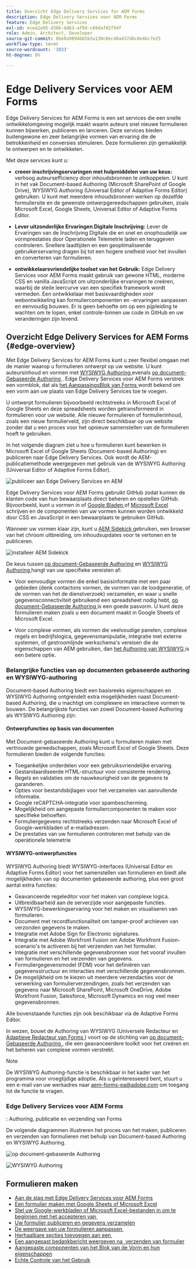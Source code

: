 ```yaml
---
title: Overzicht Edge Delivery Services for AEM Forms
description: Edge Delivery Services voor AEM Forms
feature: Edge Delivery Services
exl-id: ecea1e05-d36b-4d63-af9d-c69dafd2f94f
role: Admin, Architect, Developer
source-git-commit: 8be0a9894bb5b3a138c0ec40a437d6c8e4bc7e25
workflow-type: tm+mt
source-wordcount: '1033'
ht-degree: 0%

---
```


# Edge Delivery Services voor AEM Forms


Edge Delivery Services for AEM Forms is een set services die een snelle ontwikkelomgeving mogelijk maakt waarin auteurs snel nieuwe formulieren kunnen bijwerken, publiceren en lanceren. Deze services bieden buitengewone en zeer belangrijke vormen van ervaring die de betrokkenheid en conversies stimuleren. Deze formulieren zijn gemakkelijk te ontwerpen en te ontwikkelen.

Met deze services kunt u:

* **creeer inschrijvingservaringen met hulpmiddelen van uw keus:** verhoog auteursefficiency door inhoudsbronnen te ontkoppelen. U kunt in het vak Document-based Authoring (Microsoft SharePoint of Google Drive), WYSIWYG Authoring (Universal Editor of Adaptive Forms Editor) gebruiken. U kunt met meerdere inhoudsbronnen werken op dezelfde formuliersite en de gewenste ontwerpgereedschappen gebruiken, zoals Microsoft Excel, Google Sheets, Universal Editor of Adaptive Forms Editor.

* **Lever uitzonderlijke Ervaringen Digitale Inschrijving:** Lever de Ervaringen van de Inschrijving Digitale die en snel en onophoudelijk uw vormprestaties door Operationele Telemetrie laden en teruggeven controleren. Snellere laadtijden en een geoptimaliseerde gebruikerservaring dragen bij tot een hogere snelheid voor het invullen en converteren van formulieren.

* **ontwikkelaarsvriendelijke toolset van het Gebruik:** Edge Delivery Services voor AEM Forms
maakt gebruik van gewone HTML, moderne CSS en vanilla JavaScript om uitzonderlijke ervaringen te creëren, waarbij de steile leercurve van een specifiek framework wordt vermeden. Een ontwikkelaar met basisvaardigheden voor webontwikkeling kan formuliercomponenten en -ervaringen aanpassen en eenvoudig bouwen. Er is geen behoefte om op een pijpleiding te wachten om te lopen, enkel controle-binnen uw code in GitHub en uw veranderingen zijn levend.

## Overzicht Edge Delivery Services for AEM Forms {#edge-overview}

Met Edge Delivery Services for AEM Forms kunt u zeer flexibel omgaan met de manier waarop u formulieren ontwerpt op uw website. U kunt auteursinhoud en vormen met [ WYSIWYG Authoring ](/help/forms/creating-adaptive-form-core-components.md) evenals [ op document-Gebaseerde Authoring ](/help/edge/docs/forms/create-forms.md). Edge Delivery Services voor AEM Forms
verstrek een vormblok, dat als [ het AanpassingsBlok van Forms ](/help/edge/docs/forms/create-forms.md) wordt bekend om een vorm aan uw plaats van Edge Delivery Services toe te voegen.

U ontwerpt formulieren bijvoorbeeld rechtstreeks in Microsoft Excel of Google Sheets en deze spreadsheets worden getransformeerd in formulieren voor uw website. Alle nieuwe formulieren of formulierinhoud, zoals een nieuw formulierveld, zijn direct beschikbaar op uw website zonder dat u een proces voor het opnieuw samenstellen van de formulieren hoeft te gebruiken.

In het volgende diagram ziet u hoe u formulieren kunt bewerken in Microsoft Excel of Google Sheets (Document-based Authoring) en publiceren naar Edge Delivery Services. Ook wordt de AEM-publicatiemethode weergegeven met gebruik van de WYSIWYG Authoring (Universal Editor of Adaptive Forms Editor).

![ publiceer aan Edge Delivery Services en AEM ](/help/edge/docs/forms/assets/AEM-forms-with-EDS-publishing.png)

Edge Delivery Services voor AEM Forms gebruikt GitHub zodat kunnen de klanten code van hun bewaarplaats direct beheren en opstellen GitHub. Bijvoorbeeld, kunt u vormen in of [ Google Bladen ](/help/edge/docs/forms/create-forms.md) of [ Microsoft Excel ](/help/edge/docs/forms/create-forms.md) schrijven en de componenten van uw vormen kunnen worden ontwikkeld door CSS en JavaScript in een bewaarplaats te gebruiken GitHub.

Wanneer uw vormen klaar zijn, kunt u [ AEM Sidekick ](/help/edge/docs/forms/tutorial.md#preview-and-publish-your-content) gebruiken, een browser van het chroom uitbreiding, om inhoudsupdates voor te vertonen en te publiceren.

![ installeer AEM Sidekick ](/help/edge/assets/aem-sidekick-preview-publish-forms.png)

De keus tussen [ op document-Gebaseerde Authoring ](#document-based-authoring-features) en [ WYSIWYG Authoring ](#wysiwyg-authoring-features) hangt van uw specifieke vereisten af:

* Voor eenvoudige vormen die enkel basisinformatie met een paar gebieden (denk contactons vormen, de vormen van de loodgeneratie, of de vormen van het de dienstverzoek) verzamelen, en waar u snelle gegevensconnectiviteit gebruikend een spreadsheet nodig hebt, [ op document-Gebaseerde Authoring ](#document-based-authoring-features) is een goede pasvorm. U kunt deze formulieren maken zoals u een document maakt in Google Sheets of Microsoft Excel.

* Voor complexe vormen, als vormen die veelvoudige panelen, complexe regels en bedrijfslogica, gegevensmanipulatie, integratie met externe systemen, of gestroomlijnde werkschema&#39;s vereisen die de eigenschappen van AEM gebruiken, dan [ het Authoring van WYSIWYG ](#wysiwyg-authoring-features) is een betere optie.


### Belangrijke functies van op documenten gebaseerde authoring en WYSIWYG-authoring

Document-based Authoring biedt een basisreeks eigenschappen en WYSIWYG Authoring ontgrendelt extra mogelijkheden naast Document-based Authoring, die u machtigt om complexere en interactieve vormen te bouwen. De belangrijkste functies van zowel Document-based Authoring als WYSIWYG Authoring zijn:

#### Ontwerpfuncties op basis van documenten

Met Document-gebaseerde Authoring kunt u formulieren maken met vertrouwde gereedschappen, zoals Microsoft Excel of Google Sheets. Deze formulieren bieden de volgende functies:

* Toegankelijke onderdelen voor een gebruiksvriendelijke ervaring.
* Gestandaardiseerde HTML-structuur voor consistente rendering.
* Regels en validaties om de nauwkeurigheid van de gegevens te garanderen.
* Opties voor bestandsbijlagen voor het verzamelen van aanvullende informatie.
* Google reCAPTCHA-integratie voor spambescherming.
* Mogelijkheid om aangepaste formuliercomponenten te maken voor specifieke behoeften.
* Formuliergegevens rechtstreeks verzenden naar Microsoft Excel of Google-werkbladen of e-mailadressen.
* De prestaties van uw formulieren controleren met behulp van de operationele telemetrie

#### WYSIWYG-ontwerpfuncties

WYSIWYG Authoring biedt WYSIWYG-interfaces (Universal Editor en Adaptive Forms Editor) voor het samenstellen van formulieren en biedt alle mogelijkheden van op documenten gebaseerde authoring, plus een groot aantal extra functies:

* Geavanceerde regeleditor voor het maken van complexe logica.
* Uitbreidbaarheid aan de serverzijde voor aangepaste functies.
* WYSIWYG-bewerkingservaring voor het maken en visualiseren van formulieren.
* Document met recordfunctionaliteit om tamper-proof archieven van verzonden gegevens te maken.
* Integratie met Adobe Sign for Electronic signatures.
* Integratie met Adobe Workfront Fusion om Adobe Workfront Fusion-scenario&#39;s te activeren bij het verzenden van het formulier.
* Integratie met verschillende gegevensbronnen voor het vooraf invullen van formulieren en het verzenden van gegevens.
* Formuliergegevensmodel (FDM) voor het definiëren van gegevensstructuur en interacties met verschillende gegevensbronnen.
* De mogelijkheid om te kiezen uit meerdere verzendacties voor de verwerking van formulierverzendingen, zoals het verzenden van gegevens naar Microsoft SharePoint, Microsoft OneDrive, Adobe Workfront Fusion, Salesforce, Microsoft Dynamics en nog veel meer gegevensbronnen.

Alle bovenstaande functies zijn ook beschikbaar via de Adaptive Forms Editor.

In wezen, bouwt de Authoring van WYSIWYG (Universele Redacteur en [ Adaptieve Redacteur van Forms ](/help/forms/creating-adaptive-form-core-components.md)) voort op de stichting van [ op document-Gebaseerde Authoring ](/help/edge/docs/forms/create-forms.md), die een geavanceerdere toolkit voor het creëren en het beheren van complexe vormen verstrekt.

>[!NOTE]
>
>
> De WYSIWYG Authoring-functie is beschikbaar in het kader van het programma voor vroegtijdige adoptie. Als u geïnteresseerd bent, stuurt u een e-mail van uw werkadres naar aem-forms-ea@adobe.com om toegang tot de functie te vragen.

### Edge Delivery Services voor AEM Forms

: Authoring, publicatie en verzending van Forms

De volgende diagrammen illustreren het proces van het maken, publiceren en verzenden van formulieren met behulp van Document-based Authoring en WYSIWYG Authoring.

![ op document-gebaseerde Authoring ](/help/edge/assets/document-based-authoring-workflow.png)

![ WYSIWYG Authoring ](/help/edge/assets/wysiwyg-authoring-workflow.png)

## Formulieren maken

* [Aan de slag met Edge Delivery Services voor AEM Forms](/help/edge/docs/forms/tutorial.md)
* [Een formulier maken met Google Sheets of Microsoft Excel](/help/edge/docs/forms/create-forms.md)
* [Stel uw Google-werkbladen of Microsoft Excel-bestanden in om te beginnen met het accepteren van &#x200B;](/help/edge/docs/forms/submit-forms.md)
* [Uw formulier publiceren en gegevens verzamelen](/help/edge/docs/forms/publish-forms.md)
* [De weergave van uw formulieren aanpassen &#x200B;](/help/edge/docs/forms/style-theme-forms.md)
* [Herhaalbare secties toevoegen aan een &#x200B;](/help/edge/docs/forms/repeatable-forms.md)
* [Een aangepast bedankbericht weergeven na &#x200B; verzenden van formulier](/help/edge/docs/forms/thank-you-page-form.md)
* [Aangepaste componenten van het Blok van de Vorm en hun eigenschappen](/help/edge/docs/forms/form-components.md)
* [ Echte Controle van het Gebruik ](https://www.aem.live/developer/rum#authentication)

<!-- 

## Start creating forms

<div>

  <style>
    .card-container {
        width: calc(33.33% - 10px);;
        margin: 5px;
        border: 1px solid #ccc;
        border-radius: 5px;
        padding: 5px;
        box-sizing: border-box;
        transition: background-color 0.3s ease; /* Adding transition effect */
    }
    .card-container:hover {
        background-color: #f0f0f0; /* Changing background color on hover */
    }
</style>

<div style="display: flex; flex-wrap: wrap; justify-content: space-between; margin: -5px;">
    <div class="card-container">
        <a href="/help/edge/docs/forms/create-forms.md">
            <img src="/help/edge/assets/smock_devices_18_n.svg" alt="Create a form using eds forms" style="border-radius: 5px;"> </b>
            <br><b style="margin-top: 5px;">Create a form using Google Sheets or Microsoft Excel</b>
        </a>
        <p>Create forms that load and render quickly and automatically reflows on mobile devices.</p>
    </div>
    <div class="card-container">
        <a href="/help/edge/docs/forms/create-forms.md#manually-configure-a-spreadsheet-to-accept-data">   
            <img src="/help/edge/assets/smock_platformdatamapping_18_n.svg" alt="Submit form" alt="Use Form Fragments in an EDS Form" style="border-radius: 5px;"> </b>
            <br><b style="margin-top: 5px;">Submit form to spreadsheet</b>
        </a>
        <p>Submit forms directly to your Microsoft Excel or Google Sheets.</p>
    </div>
     <div class="card-container">
        <a href="/help/edge/docs/forms/style-theme-forms.md">
            <img src="/help/edge/assets/smock_imageautomode_18_N.svg" alt="Apply styles or themes to an eds form" style="border-radius: 5px;"> </b>
            <br><b style="margin-top: 5px;">Customize a theme</b>
        </a>
        <p>Create a consistent brand image by applying the same theme across forms.</p>
    </div>
      <div class="card-container">
        <a href="/help/edge/docs/forms/validate-forms.md">
            <img src="/help/edge/assets/smock_condition_18_n.svg" alt="Add validations to form fields" style="border-radius: 5px;"> </b>
            <br><b style="margin-top: 5px;">Apply field validations</b>
        </a>
        <p>Reduce errors and frustration by checking form inputs for proper formatting.</p>
    </div> 
            <div class="card-container">
        <a href="/help/edge/docs/forms/rules-forms.md">
            <img src="/help/edge/assets/smock_documentfragment_18_n.svg" alt="Use rules to add dynamic behaviour to a form" style="border-radius: 5px;"> </b>
            <br><b style="margin-top: 5px;">Use rules to add dynamic behaviour to a form</b>
        </a>
        <p>Reuse preconfigured fragments across multiple forms.</p>
    </div>
    <div class="card-container">
        <a href="/help/edge/docs/forms/translate-forms.md">  
            <img src="/help/edge/assets/smock_abc_18_n.svg" alt="Translate an EDS Form" style="border-radius: 5px;"> </b>
            <br><b style="margin-top: 5px;">Translate a form</b>
        </a>
        <p>Extend the reach of your forms while keeping costs in check.</p>
    </div>
    <div class="card-container">
        <a href="/help/edge/docs/forms/repeatable-forms.md">  
            <img src="/help/edge/assets/smock_addto_18_n.svg" alt="Add repeatable sections to an EDS Form" style="border-radius: 5px;"> </b>
            <br><b style="margin-top: 5px;">Add repeatable sections</b>
        </a>
        <p>Effortlessly create and add repeatable sections to a form.</p>
    </div>
    <div class="card-container">
        <a href="/help/edge/docs/forms/custom-components-forms.md"> 
            <img src="/help/edge/assets/smock_userdeveloper_18_n.svg" alt="Create custom forms components using standard JavaScript and CSS"  style="border-radius: 5px;"> </b>
            <br><b style="margin-top: 5px;">Create custom components</b>
        </a>
        <p>Use standard JavaScript and CSS to create components and themes.</p>
    </div>
    <div class="card-container">
        <a href="/help/edge/docs/forms/recaptacha-forms.md">  
            <img src="/help//edge/assets/smock_keyclock_18_n.svg" alt="Use reCAPTCHA in an EDS Form" style="border-radius: 5px;"> </b>
            <br><b style="margin-top: 5px;">Use reCAPTCHA</b>
        </a>
        <p>Use OOTB reCAPTCHA integration for robust spam and bot protection.</p>
    </div>


</div>


</br>


-->